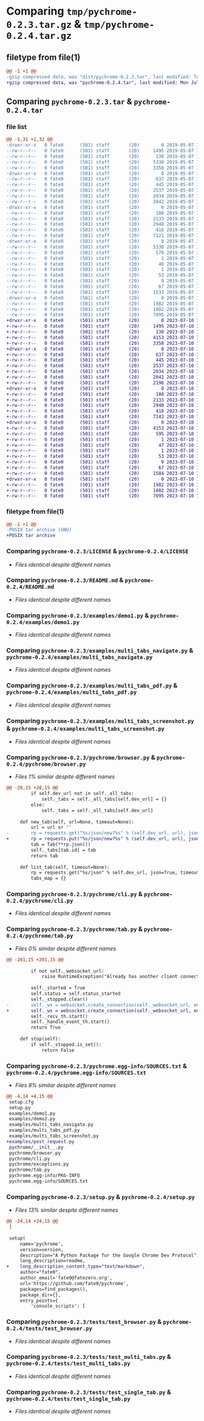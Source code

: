 # Comparing `tmp/pychrome-0.2.3.tar.gz` & `tmp/pychrome-0.2.4.tar.gz`

## filetype from file(1)

```diff
@@ -1 +1 @@
-gzip compressed data, was "dist/pychrome-0.2.3.tar", last modified: Tue May  7 14:43:01 2019, max compression
+gzip compressed data, was "pychrome-0.2.4.tar", last modified: Mon Jul 10 14:08:10 2023, max compression
```

## Comparing `pychrome-0.2.3.tar` & `pychrome-0.2.4.tar`

### file list

```diff
@@ -1,31 +1,32 @@
-drwxr-xr-x   0 fate0      (501) staff       (20)        0 2019-05-07 14:43:01.000000 pychrome-0.2.3/
--rw-r--r--   0 fate0      (501) staff       (20)     1495 2019-05-07 14:17:36.000000 pychrome-0.2.3/LICENSE
--rw-r--r--   0 fate0      (501) staff       (20)      138 2019-05-07 14:17:36.000000 pychrome-0.2.3/MANIFEST.in
--rw-r--r--   0 fate0      (501) staff       (20)     5330 2019-05-07 14:43:01.000000 pychrome-0.2.3/PKG-INFO
--rw-r--r--   0 fate0      (501) staff       (20)     3358 2019-05-07 14:17:36.000000 pychrome-0.2.3/README.md
-drwxr-xr-x   0 fate0      (501) staff       (20)        0 2019-05-07 14:43:01.000000 pychrome-0.2.3/examples/
--rw-r--r--   0 fate0      (501) staff       (20)      637 2019-05-07 14:17:37.000000 pychrome-0.2.3/examples/demo1.py
--rw-r--r--   0 fate0      (501) staff       (20)      445 2019-05-07 14:17:37.000000 pychrome-0.2.3/examples/demo2.py
--rw-r--r--   0 fate0      (501) staff       (20)     2537 2019-05-07 14:17:37.000000 pychrome-0.2.3/examples/multi_tabs_navigate.py
--rw-r--r--   0 fate0      (501) staff       (20)     2034 2019-05-07 14:17:37.000000 pychrome-0.2.3/examples/multi_tabs_pdf.py
--rw-r--r--   0 fate0      (501) staff       (20)     2042 2019-05-07 14:17:37.000000 pychrome-0.2.3/examples/multi_tabs_screenshot.py
-drwxr-xr-x   0 fate0      (501) staff       (20)        0 2019-05-07 14:43:01.000000 pychrome-0.2.3/pychrome/
--rw-r--r--   0 fate0      (501) staff       (20)      180 2019-05-07 14:41:45.000000 pychrome-0.2.3/pychrome/__init__.py
--rw-r--r--   0 fate0      (501) staff       (20)     2133 2019-05-07 14:17:37.000000 pychrome-0.2.3/pychrome/browser.py
--rw-r--r--   0 fate0      (501) staff       (20)     2940 2019-05-07 14:17:37.000000 pychrome-0.2.3/pychrome/cli.py
--rw-r--r--   0 fate0      (501) staff       (20)      416 2019-05-07 14:17:37.000000 pychrome-0.2.3/pychrome/exceptions.py
--rw-r--r--   0 fate0      (501) staff       (20)     7121 2019-05-07 14:17:37.000000 pychrome-0.2.3/pychrome/tab.py
-drwxr-xr-x   0 fate0      (501) staff       (20)        0 2019-05-07 14:43:01.000000 pychrome-0.2.3/pychrome.egg-info/
--rw-r--r--   0 fate0      (501) staff       (20)     5330 2019-05-07 14:43:01.000000 pychrome-0.2.3/pychrome.egg-info/PKG-INFO
--rw-r--r--   0 fate0      (501) staff       (20)      570 2019-05-07 14:43:01.000000 pychrome-0.2.3/pychrome.egg-info/SOURCES.txt
--rw-r--r--   0 fate0      (501) staff       (20)        1 2019-05-07 14:43:01.000000 pychrome-0.2.3/pychrome.egg-info/dependency_links.txt
--rw-r--r--   0 fate0      (501) staff       (20)       48 2019-05-07 14:43:01.000000 pychrome-0.2.3/pychrome.egg-info/entry_points.txt
--rw-r--r--   0 fate0      (501) staff       (20)        1 2019-05-07 14:43:01.000000 pychrome-0.2.3/pychrome.egg-info/not-zip-safe
--rw-r--r--   0 fate0      (501) staff       (20)       53 2019-05-07 14:43:01.000000 pychrome-0.2.3/pychrome.egg-info/requires.txt
--rw-r--r--   0 fate0      (501) staff       (20)        9 2019-05-07 14:43:01.000000 pychrome-0.2.3/pychrome.egg-info/top_level.txt
--rw-r--r--   0 fate0      (501) staff       (20)       67 2019-05-07 14:43:01.000000 pychrome-0.2.3/setup.cfg
--rw-r--r--   0 fate0      (501) staff       (20)     1533 2019-05-07 14:17:37.000000 pychrome-0.2.3/setup.py
-drwxr-xr-x   0 fate0      (501) staff       (20)        0 2019-05-07 14:43:01.000000 pychrome-0.2.3/tests/
--rw-r--r--   0 fate0      (501) staff       (20)     1982 2019-05-07 14:17:37.000000 pychrome-0.2.3/tests/test_browser.py
--rw-r--r--   0 fate0      (501) staff       (20)     1802 2019-05-07 14:17:37.000000 pychrome-0.2.3/tests/test_multi_tabs.py
--rw-r--r--   0 fate0      (501) staff       (20)     7095 2019-05-07 14:17:37.000000 pychrome-0.2.3/tests/test_single_tab.py
+drwxr-xr-x   0 fate0      (501) staff       (20)        0 2023-07-10 14:08:10.849187 pychrome-0.2.4/
+-rw-r--r--   0 fate0      (501) staff       (20)     1495 2023-07-10 13:49:53.000000 pychrome-0.2.4/LICENSE
+-rw-r--r--   0 fate0      (501) staff       (20)      138 2023-07-10 13:49:53.000000 pychrome-0.2.4/MANIFEST.in
+-rw-r--r--   0 fate0      (501) staff       (20)     4153 2023-07-10 14:08:10.849242 pychrome-0.2.4/PKG-INFO
+-rw-r--r--   0 fate0      (501) staff       (20)     3358 2023-07-10 13:49:53.000000 pychrome-0.2.4/README.md
+drwxr-xr-x   0 fate0      (501) staff       (20)        0 2023-07-10 14:08:10.847452 pychrome-0.2.4/examples/
+-rw-r--r--   0 fate0      (501) staff       (20)      637 2023-07-10 13:49:53.000000 pychrome-0.2.4/examples/demo1.py
+-rw-r--r--   0 fate0      (501) staff       (20)      445 2023-07-10 13:49:53.000000 pychrome-0.2.4/examples/demo2.py
+-rw-r--r--   0 fate0      (501) staff       (20)     2537 2023-07-10 13:49:53.000000 pychrome-0.2.4/examples/multi_tabs_navigate.py
+-rw-r--r--   0 fate0      (501) staff       (20)     2034 2023-07-10 13:49:53.000000 pychrome-0.2.4/examples/multi_tabs_pdf.py
+-rw-r--r--   0 fate0      (501) staff       (20)     2042 2023-07-10 13:49:53.000000 pychrome-0.2.4/examples/multi_tabs_screenshot.py
+-rw-r--r--   0 fate0      (501) staff       (20)     2196 2023-07-10 13:49:53.000000 pychrome-0.2.4/examples/post_request.py
+drwxr-xr-x   0 fate0      (501) staff       (20)        0 2023-07-10 14:08:10.847997 pychrome-0.2.4/pychrome/
+-rw-r--r--   0 fate0      (501) staff       (20)      180 2023-07-10 13:50:28.000000 pychrome-0.2.4/pychrome/__init__.py
+-rw-r--r--   0 fate0      (501) staff       (20)     2133 2023-07-10 13:49:53.000000 pychrome-0.2.4/pychrome/browser.py
+-rw-r--r--   0 fate0      (501) staff       (20)     2940 2023-07-10 13:49:53.000000 pychrome-0.2.4/pychrome/cli.py
+-rw-r--r--   0 fate0      (501) staff       (20)      416 2023-07-10 13:49:53.000000 pychrome-0.2.4/pychrome/exceptions.py
+-rw-r--r--   0 fate0      (501) staff       (20)     7143 2023-07-10 13:49:53.000000 pychrome-0.2.4/pychrome/tab.py
+drwxr-xr-x   0 fate0      (501) staff       (20)        0 2023-07-10 14:08:10.848775 pychrome-0.2.4/pychrome.egg-info/
+-rw-r--r--   0 fate0      (501) staff       (20)     4153 2023-07-10 14:08:10.000000 pychrome-0.2.4/pychrome.egg-info/PKG-INFO
+-rw-r--r--   0 fate0      (501) staff       (20)      595 2023-07-10 14:08:10.000000 pychrome-0.2.4/pychrome.egg-info/SOURCES.txt
+-rw-r--r--   0 fate0      (501) staff       (20)        1 2023-07-10 14:08:10.000000 pychrome-0.2.4/pychrome.egg-info/dependency_links.txt
+-rw-r--r--   0 fate0      (501) staff       (20)       47 2023-07-10 14:08:10.000000 pychrome-0.2.4/pychrome.egg-info/entry_points.txt
+-rw-r--r--   0 fate0      (501) staff       (20)        1 2023-07-10 13:52:00.000000 pychrome-0.2.4/pychrome.egg-info/not-zip-safe
+-rw-r--r--   0 fate0      (501) staff       (20)       53 2023-07-10 14:08:10.000000 pychrome-0.2.4/pychrome.egg-info/requires.txt
+-rw-r--r--   0 fate0      (501) staff       (20)        9 2023-07-10 14:08:10.000000 pychrome-0.2.4/pychrome.egg-info/top_level.txt
+-rw-r--r--   0 fate0      (501) staff       (20)       67 2023-07-10 14:08:10.849456 pychrome-0.2.4/setup.cfg
+-rw-r--r--   0 fate0      (501) staff       (20)     1584 2023-07-10 14:07:34.000000 pychrome-0.2.4/setup.py
+drwxr-xr-x   0 fate0      (501) staff       (20)        0 2023-07-10 14:08:10.849091 pychrome-0.2.4/tests/
+-rw-r--r--   0 fate0      (501) staff       (20)     1982 2023-07-10 13:49:53.000000 pychrome-0.2.4/tests/test_browser.py
+-rw-r--r--   0 fate0      (501) staff       (20)     1802 2023-07-10 13:49:53.000000 pychrome-0.2.4/tests/test_multi_tabs.py
+-rw-r--r--   0 fate0      (501) staff       (20)     7095 2023-07-10 13:49:53.000000 pychrome-0.2.4/tests/test_single_tab.py
```

### filetype from file(1)

```diff
@@ -1 +1 @@
-POSIX tar archive (GNU)
+POSIX tar archive
```

### Comparing `pychrome-0.2.3/LICENSE` & `pychrome-0.2.4/LICENSE`

 * *Files identical despite different names*

### Comparing `pychrome-0.2.3/README.md` & `pychrome-0.2.4/README.md`

 * *Files identical despite different names*

### Comparing `pychrome-0.2.3/examples/demo1.py` & `pychrome-0.2.4/examples/demo1.py`

 * *Files identical despite different names*

### Comparing `pychrome-0.2.3/examples/multi_tabs_navigate.py` & `pychrome-0.2.4/examples/multi_tabs_navigate.py`

 * *Files identical despite different names*

### Comparing `pychrome-0.2.3/examples/multi_tabs_pdf.py` & `pychrome-0.2.4/examples/multi_tabs_pdf.py`

 * *Files identical despite different names*

### Comparing `pychrome-0.2.3/examples/multi_tabs_screenshot.py` & `pychrome-0.2.4/examples/multi_tabs_screenshot.py`

 * *Files identical despite different names*

### Comparing `pychrome-0.2.3/pychrome/browser.py` & `pychrome-0.2.4/pychrome/browser.py`

 * *Files 1% similar despite different names*

```diff
@@ -20,15 +20,15 @@
         if self.dev_url not in self._all_tabs:
             self._tabs = self._all_tabs[self.dev_url] = {}
         else:
             self._tabs = self._all_tabs[self.dev_url]
 
     def new_tab(self, url=None, timeout=None):
         url = url or ''
-        rp = requests.get("%s/json/new?%s" % (self.dev_url, url), json=True, timeout=timeout)
+        rp = requests.put("%s/json/new?%s" % (self.dev_url, url), json=True, timeout=timeout)
         tab = Tab(**rp.json())
         self._tabs[tab.id] = tab
         return tab
 
     def list_tab(self, timeout=None):
         rp = requests.get("%s/json" % self.dev_url, json=True, timeout=timeout)
         tabs_map = {}
```

### Comparing `pychrome-0.2.3/pychrome/cli.py` & `pychrome-0.2.4/pychrome/cli.py`

 * *Files identical despite different names*

### Comparing `pychrome-0.2.3/pychrome/tab.py` & `pychrome-0.2.4/pychrome/tab.py`

 * *Files 0% similar despite different names*

```diff
@@ -201,15 +201,15 @@
 
         if not self._websocket_url:
             raise RuntimeException("Already has another client connect to this tab")
 
         self._started = True
         self.status = self.status_started
         self._stopped.clear()
-        self._ws = websocket.create_connection(self._websocket_url, enable_multithread=True)
+        self._ws = websocket.create_connection(self._websocket_url, enable_multithread=True, suppress_origin=True)
         self._recv_th.start()
         self._handle_event_th.start()
         return True
 
     def stop(self):
         if self._stopped.is_set():
             return False
```

### Comparing `pychrome-0.2.3/pychrome.egg-info/SOURCES.txt` & `pychrome-0.2.4/pychrome.egg-info/SOURCES.txt`

 * *Files 8% similar despite different names*

```diff
@@ -4,14 +4,15 @@
 setup.cfg
 setup.py
 examples/demo1.py
 examples/demo2.py
 examples/multi_tabs_navigate.py
 examples/multi_tabs_pdf.py
 examples/multi_tabs_screenshot.py
+examples/post_request.py
 pychrome/__init__.py
 pychrome/browser.py
 pychrome/cli.py
 pychrome/exceptions.py
 pychrome/tab.py
 pychrome.egg-info/PKG-INFO
 pychrome.egg-info/SOURCES.txt
```

### Comparing `pychrome-0.2.3/setup.py` & `pychrome-0.2.4/setup.py`

 * *Files 13% similar despite different names*

```diff
@@ -24,14 +24,15 @@
 ]
 
 setup(
     name='pychrome',
     version=version,
     description="A Python Package for the Google Chrome Dev Protocol",
     long_description=readme,
+    long_description_content_type="text/markdown",
     author="fate0",
     author_email='fate0@fatezero.org',
     url='https://github.com/fate0/pychrome',
     packages=find_packages(),
     package_dir={},
     entry_points={
         'console_scripts': [
```

### Comparing `pychrome-0.2.3/tests/test_browser.py` & `pychrome-0.2.4/tests/test_browser.py`

 * *Files identical despite different names*

### Comparing `pychrome-0.2.3/tests/test_multi_tabs.py` & `pychrome-0.2.4/tests/test_multi_tabs.py`

 * *Files identical despite different names*

### Comparing `pychrome-0.2.3/tests/test_single_tab.py` & `pychrome-0.2.4/tests/test_single_tab.py`

 * *Files identical despite different names*

